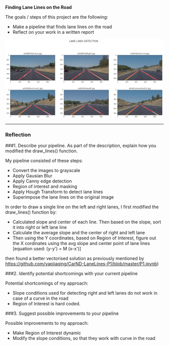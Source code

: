 
**Finding Lane Lines on the Road**

The goals / steps of this project are the following:
* Make a pipeline that finds lane lines on the road
* Reflect on your work in a written report



[//]: # (Image References)

[image1]: ./examples/lanelines_all.jpg "LaneLines"

![alt text][image1]




---

### Reflection

###1. Describe your pipeline. As part of the description, explain how you modified the draw_lines() function.

My pipeline consisted of these steps:

* Convert the images to grayscale
* Apply Gausian Blur 
* Apply Canny edge detection
* Region of interest and masking
* Apply Hough Transform to detect lane lines
* Superimpose the lane lines on the original image

In order to draw a single line on the left and right lanes, I first modified the draw_lines() function by:

* Calculated slope and center of each line. Then based on the slope, sort it into right or left lane line
* Calculate the average slope and the center of right and left lane
* Then using the Y coordinates, based on Region of Interest, figure out the X cordinates using the avg slope and center point of lane lines [equation used: (y-y') = M (x-x')]

then found a better vectorised solution as previously mentioned by https://github.com/yapjiaqing/CarND-LaneLines-P1/blob/master/P1.ipynb)



###2. Identify potential shortcomings with your current pipeline

Potential shortcomings of my approach:


* Slope conditions used for detecting right and left lanes do not work in case of a curve in the road
* Region of Interest is hard coded.



###3. Suggest possible improvements to your pipeline

Possible improvements to my approach:

* Make Region of Interest dynamic
* Modify the slope conditions, so that they work with curve in the road